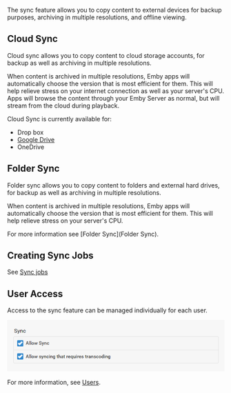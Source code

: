 The sync feature allows you to copy content to external devices for backup purposes, archiving in multiple resolutions, and offline viewing.

## Cloud Sync

Cloud sync allows you to copy content to cloud storage accounts, for backup as well as archiving in multiple resolutions.

When content is archived in multiple resolutions, Emby apps will automatically choose the version that is most efficient for them. This will help relieve stress on your internet connection as well as your server's CPU. Apps will browse the content through your Emby Server as normal, but will stream from the cloud during playback.

Cloud Sync is currently available for:

* Drop box
* [Google Drive](Google%20Drive)
* OneDrive

## Folder Sync

Folder sync allows you to copy content to folders and external hard drives, for backup as well as archiving in multiple resolutions. 

When content is archived in multiple resolutions, Emby apps will automatically choose the version that is most efficient for them. This will help relieve stress on your server's CPU.

For more information see [Folder Sync](Folder Sync).

## Creating Sync Jobs

See [Sync jobs](Sync-Jobs)

## User Access

Access to the sync feature can be managed individually for each user. 

![](images/server/users21.png)

For more information, see [Users](Users).
